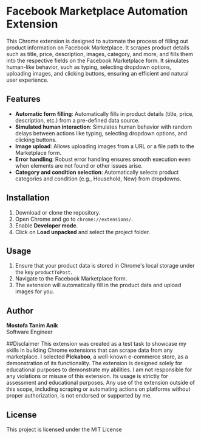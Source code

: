 # Facebook Marketplace Automation Extension

This Chrome extension is designed to automate the process of filling out product information on Facebook Marketplace. It scrapes product details such as title, price, description, images, category, and more, and fills them into the respective fields on the Facebook Marketplace form. It simulates human-like behavior, such as typing, selecting dropdown options, uploading images, and clicking buttons, ensuring an efficient and natural user experience.

## Features

- **Automatic form filling**: Automatically fills in product details (title, price, description, etc.) from a pre-defined data source.
- **Simulated human interaction**: Simulates human behavior with random delays between actions like typing, selecting dropdown options, and clicking buttons.
- **Image upload**: Allows uploading images from a URL or a file path to the Marketplace form.
- **Error handling**: Robust error handling ensures smooth execution even when elements are not found or other issues arise.
- **Category and condition selection**: Automatically selects product categories and condition (e.g., Household, New) from dropdowns.

## Installation

1. Download or clone the repository.
2. Open Chrome and go to `chrome://extensions/`.
3. Enable **Developer mode**.
4. Click on **Load unpacked** and select the project folder.

## Usage

1. Ensure that your product data is stored in Chrome's local storage under the key `productToPost`.
2. Navigate to the Facebook Marketplace form.
3. The extension will automatically fill in the product data and upload images for you.

## Author

**Mostofa Tanim Anik**  
Software Engineer

##Disclaimer
This extension was created as a test task to showcase my skills in building Chrome extensions that can scrape data from any marketplace. I selected **Pickaboo**, a well-known e-commerce store, as a demonstration of its functionality. The extension is designed solely for educational purposes to demonstrate my abilities.
I am not responsible for any violations or misuse of this extension. Its usage is strictly for assessment and educational purposes. Any use of the extension outside of this scope, including scraping or automating actions on platforms without proper authorization, is not endorsed or supported by me.

## License

This project is licensed under the MIT License
